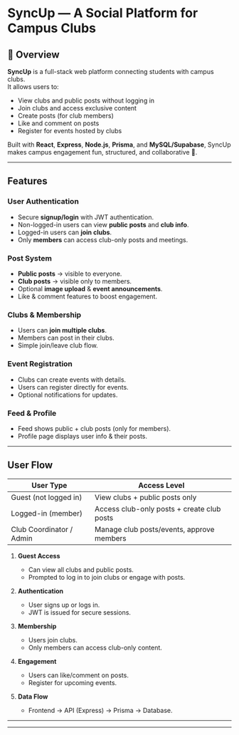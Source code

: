 #  SyncUp — A Social Platform for Campus Clubs

## 📖 Overview
**SyncUp** is a full-stack web platform connecting students with campus clubs.  
It allows users to:
- View clubs and public posts without logging in
- Join clubs and access exclusive content
- Create posts (for club members)
- Like and comment on posts
- Register for events hosted by clubs  

Built with **React**, **Express**, **Node.js**, **Prisma**, and **MySQL/Supabase**, SyncUp makes campus engagement fun, structured, and collaborative 🚀.

---

##  Features

###  User Authentication
- Secure **signup/login** with JWT authentication.  
- Non-logged-in users can view **public posts** and **club info**.  
- Logged-in users can **join clubs**.  
- Only **members** can access club-only posts and meetings.

###  Post System
- **Public posts** → visible to everyone.  
- **Club posts** → visible only to members.  
- Optional **image upload** & **event announcements**.  
- Like & comment features to boost engagement.

###  Clubs & Membership
- Users can **join multiple clubs**.  
- Members can post in their clubs.  
- Simple join/leave club flow.

###  Event Registration
- Clubs can create events with details.  
- Users can register directly for events.  
- Optional notifications for updates.

###  Feed & Profile
- Feed shows public + club posts (only for members).  
- Profile page displays user info & their posts.

---

##  User Flow

| User Type                   | Access Level |
|------------------------------|-------------|
| Guest (not logged in)        | View clubs + public posts only |
| Logged-in (member)           | Access club-only posts + create club posts |
| Club Coordinator / Admin     | Manage club posts/events, approve members |

1. **Guest Access**  
   - Can view all clubs and public posts.  
   - Prompted to log in to join clubs or engage with posts.  

2. **Authentication**  
   - User signs up or logs in.  
   - JWT is issued for secure sessions.

3. **Membership**  
   - Users join clubs.  
   - Only members can access club-only content.

4. **Engagement**  
   - Users can like/comment on posts.  
   - Register for upcoming events.

5. **Data Flow**  
   - Frontend → API (Express) → Prisma → Database.

---



---
